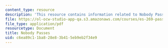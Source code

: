 ```yaml
---
content_type: resource
description: 'This resource contains information related to Nobody Passes. '
file: https://ol-ocw-studio-app-qa.s3.amazonaws.com/courses/es-269-passing-flexibility-in-race-and-gender-spring-2009/c6ea89c11ba828e83b415eb9eb2f34e9_MITES_269S09_lec12_Class12.pdf
file_type: application/pdf
resourcetype: Document
title: Nobody Passes
uid: c6ea89c1-1ba8-28e8-3b41-5eb9eb2f34e9
---
```

